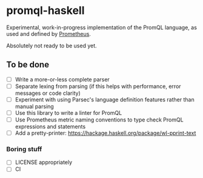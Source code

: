 # promql-haskell

Experimental, work-in-progress implementation of the PromQL language, as used
and defined by [Prometheus](https://github.com/prometheus/prometheus).

Absolutely not ready to be used yet.

## To be done

- [ ] Write a more-or-less complete parser
- [ ] Separate lexing from parsing (if this helps with performance, error messages or code clarity)
- [ ] Experiment with using Parsec's language definition features rather than
  manual parsing
- [ ] Use this library to write a linter for PromQL
- [ ] Use Prometheus metric naming conventions to type check PromQL expressions and statements
- [ ] Add a pretty-printer: https://hackage.haskell.org/package/wl-pprint-text

### Boring stuff

- [ ] LICENSE appropriately
- [ ] CI
